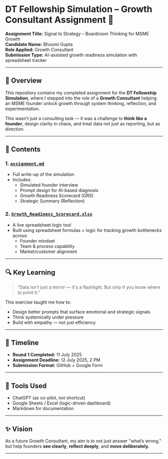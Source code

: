 # DT Fellowship Simulation – Growth Consultant Assignment 🚀

**Assignment Title:** Signal to Strategy – Boardroom Thinking for MSME Growth  
**Candidate Name:** Bhoomi Gupta  
**Role Applied:** Growth Consultant  
**Submission Type:** AI-assisted growth readiness simulation with spreadsheet tracker

---

## 📌 Overview

This repository contains my completed assignment for the **DT Fellowship Simulation**, where I stepped into the role of a **Growth Consultant** helping an MSME founder unlock growth through system thinking, reflection, and experimentation.

This wasn’t just a consulting task — it was a challenge to **think like a founder**, design clarity in chaos, and treat data not just as reporting, but as direction.

---

## 🧠 Contents

### 1. [`assignment.md`](./assignment.md)
- Full write-up of the simulation
- Includes:
  - Simulated founder interview
  - Prompt design for AI-based diagnosis
  - Growth Readiness Scorecard (GRS)
  - Strategic Summary (Reflection)

### 2. [`Growth_Readiness_Scorecard.xlsx`](./Growth_Readiness_Scorecard.xlsx)
- A live spreadsheet logic tool
- Built using spreadsheet formulas + logic for tracking growth bottlenecks across:
  - Founder mindset
  - Team & process capability
  - Market/customer alignment

---

## 🔍 Key Learning

> “Data isn't just a mirror — it's a flashlight. But only if you know where to point it.”

This exercise taught me how to:
- Design better prompts that surface emotional and strategic signals
- Think systemically under pressure
- Build with empathy — not just efficiency

---

## 📅 Timeline

- **Round 1 Completed:** 11 July 2025  
- **Assignment Deadline:** 12 July 2025, 2 PM  
- **Submission Format:** GitHub + Google Form

---

## 🧩 Tools Used

- ChatGPT (as co-pilot, not shortcut)
- Google Sheets / Excel (logic-driven dashboard)
- Markdown for documentation

---

## ✨ Vision

As a future Growth Consultant, my aim is to not just answer "what’s wrong,"  
but help founders **see clearly**, **reflect deeply**, and **move deliberately.**

---
